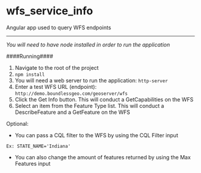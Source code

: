 # wfs_service_info
Angular app used to query WFS endpoints

***
*You will need to have node installed in order to run the application*

####Running####
1. Navigate to the root of the project
2. ```npm install```
3. You will need a web server to run the application: ```http-server ```
4. Enter a test WFS URL (endpoint): ```http://demo.boundlessgeo.com/geoserver/wfs```
6. Click the Get Info button.  This will conduct a GetCapabilities on the WFS
7. Select an item from the Feature Type list.  This will conduct a DescribeFeature and a GetFeature on the WFS

Optional:

- You can pass a CQL filter to the WFS by using the CQL Filter input

``` Ex: STATE_NAME='Indiana' ```

- You can also change the amount of features returned by using the Max Features input

